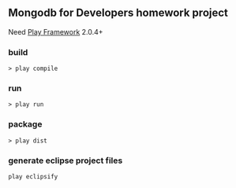 ## Mongodb for Developers homework project
Need [Play Framework](http://www.playframework.org/) 2.0.4+

### build
```
> play compile
```

### run
```
> play run
```

### package
```
> play dist
```

### generate eclipse project files
```
play eclipsify
```
